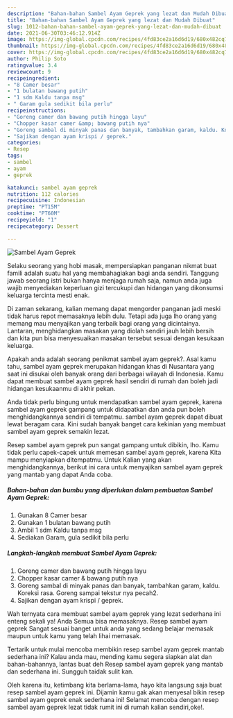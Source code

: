 ```yaml
---
description: "Bahan-bahan Sambel Ayam Geprek yang lezat dan Mudah Dibuat"
title: "Bahan-bahan Sambel Ayam Geprek yang lezat dan Mudah Dibuat"
slug: 1012-bahan-bahan-sambel-ayam-geprek-yang-lezat-dan-mudah-dibuat
date: 2021-06-30T03:46:12.914Z
image: https://img-global.cpcdn.com/recipes/4fd83ce2a16d6d19/680x482cq70/sambel-ayam-geprek-foto-resep-utama.jpg
thumbnail: https://img-global.cpcdn.com/recipes/4fd83ce2a16d6d19/680x482cq70/sambel-ayam-geprek-foto-resep-utama.jpg
cover: https://img-global.cpcdn.com/recipes/4fd83ce2a16d6d19/680x482cq70/sambel-ayam-geprek-foto-resep-utama.jpg
author: Philip Soto
ratingvalue: 3.4
reviewcount: 9
recipeingredient:
- "8 Camer besar"
- "1 bulatan bawang putih"
- "1 sdm Kaldu tanpa msg"
- " Garam gula sedikit bila perlu"
recipeinstructions:
- "Goreng camer dan bawang putih hingga layu"
- "Chopper kasar camer &amp; bawang putih nya"
- "Goreng sambal di minyak panas dan banyak, tambahkan garam, kaldu. Koreksi rasa. Goreng sampai tekstur nya pecah2."
- "Sajikan dengan ayam krispi / geprek."
categories:
- Resep
tags:
- sambel
- ayam
- geprek

katakunci: sambel ayam geprek 
nutrition: 112 calories
recipecuisine: Indonesian
preptime: "PT15M"
cooktime: "PT60M"
recipeyield: "1"
recipecategory: Dessert

---
```



![Sambel Ayam Geprek](https://img-global.cpcdn.com/recipes/4fd83ce2a16d6d19/680x482cq70/sambel-ayam-geprek-foto-resep-utama.jpg)

Selaku seorang yang hobi masak, mempersiapkan panganan nikmat buat famili adalah suatu hal yang membahagiakan bagi anda sendiri. Tanggung jawab seorang istri bukan hanya menjaga rumah saja, namun anda juga wajib menyediakan keperluan gizi tercukupi dan hidangan yang dikonsumsi keluarga tercinta mesti enak.

Di zaman  sekarang, kalian memang dapat mengorder panganan jadi meski tidak harus repot memasaknya lebih dulu. Tetapi ada juga lho orang yang memang mau menyajikan yang terbaik bagi orang yang dicintainya. Lantaran, menghidangkan masakan yang diolah sendiri jauh lebih bersih dan kita pun bisa menyesuaikan masakan tersebut sesuai dengan kesukaan keluarga. 



Apakah anda adalah seorang penikmat sambel ayam geprek?. Asal kamu tahu, sambel ayam geprek merupakan hidangan khas di Nusantara yang saat ini disukai oleh banyak orang dari berbagai wilayah di Indonesia. Kamu dapat membuat sambel ayam geprek hasil sendiri di rumah dan boleh jadi hidangan kesukaanmu di akhir pekan.

Anda tidak perlu bingung untuk mendapatkan sambel ayam geprek, karena sambel ayam geprek gampang untuk didapatkan dan anda pun boleh menghidangkannya sendiri di tempatmu. sambel ayam geprek dapat dibuat lewat beragam cara. Kini sudah banyak banget cara kekinian yang membuat sambel ayam geprek semakin lezat.

Resep sambel ayam geprek pun sangat gampang untuk dibikin, lho. Kamu tidak perlu capek-capek untuk memesan sambel ayam geprek, karena Kita mampu menyiapkan ditempatmu. Untuk Kalian yang akan menghidangkannya, berikut ini cara untuk menyajikan sambel ayam geprek yang mantab yang dapat Anda coba.

<!--inarticleads1-->

##### Bahan-bahan dan bumbu yang diperlukan dalam pembuatan Sambel Ayam Geprek:

1. Gunakan 8 Camer besar
1. Gunakan 1 bulatan bawang putih
1. Ambil 1 sdm Kaldu tanpa msg
1. Sediakan  Garam, gula sedikit bila perlu




<!--inarticleads2-->

##### Langkah-langkah membuat Sambel Ayam Geprek:

1. Goreng camer dan bawang putih hingga layu
1. Chopper kasar camer &amp; bawang putih nya
1. Goreng sambal di minyak panas dan banyak, tambahkan garam, kaldu. Koreksi rasa. Goreng sampai tekstur nya pecah2.
1. Sajikan dengan ayam krispi / geprek.




Wah ternyata cara membuat sambel ayam geprek yang lezat sederhana ini enteng sekali ya! Anda Semua bisa memasaknya. Resep sambel ayam geprek Sangat sesuai banget untuk anda yang sedang belajar memasak maupun untuk kamu yang telah lihai memasak.

Tertarik untuk mulai mencoba membikin resep sambel ayam geprek mantab sederhana ini? Kalau anda mau, mending kamu segera siapkan alat dan bahan-bahannya, lantas buat deh Resep sambel ayam geprek yang mantab dan sederhana ini. Sungguh taidak sulit kan. 

Oleh karena itu, ketimbang kita berlama-lama, hayo kita langsung saja buat resep sambel ayam geprek ini. Dijamin kamu gak akan menyesal bikin resep sambel ayam geprek enak sederhana ini! Selamat mencoba dengan resep sambel ayam geprek lezat tidak rumit ini di rumah kalian sendiri,oke!.

